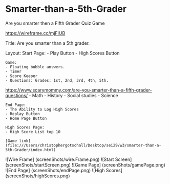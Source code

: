 # Smarter-than-a-5th-Grader
Are you smarter then a Fifth Grader Quiz Game

https://wireframe.cc/mjFIUB

Title: Are you smarter than a 5th grader.

Layout:
    Start Page:
    - Play Button
    - High Scores Button

    Game:
    - Floating bubble answers.
    - Timer
    - Score Keeper
    - Questions: Grades: 1st, 2nd, 3rd, 4th, 5th.
https://www.scarymommy.com/are-you-smarter-than-a-fifth-grader-questions/
        - Math
        - History
        - Social studies
        - Science
    
    End Page:
    - The Ability to Log High Scores
    - Replay Button
    - Home Page Button

    High Scores Page:
    - High Score List top 10
    
    [Game link] (file:///Users/christophergotschall/Desktop/sei29/w3/smarter-than-a-5th-Grader/index.html)

![Wire Frame] (screenShots/wire.Frame.png)
![Start Screen] (screenShots/startScreen.png)
![Game Page] (screenShots/gamePage.png)
![End Page] (screenShots/endPage.png)
![High Scores] (screenShots/highScores.png)
